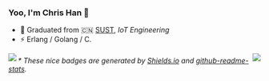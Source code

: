 ### Yoo, I'm Chris Han 👋

- 🍻 Graduated from 🇨🇳 [SUST](https://www.sust.edu.cn), _IoT Engineering_
- ⚡ Erlang / Golang / C.

<a href="https://github.com/Cha0sIDL/ZeroBot-Plugin">
  <img align="right" src="https://github-readme-stats.vercel.app/api/top-langs/?username=Cha0sIDL&layout=compact&hide=javascript,css,objective-c,pascal" />
</a>

<a href="https://github.com/Cha0sIDL">
  <img align="left" src="https://github-readme-stats.vercel.app/api?username=Cha0sIDL&show_icons=true&theme=radical"/>
</a>


<h6>* These nice badges are generated by <a href="https://shields.io/">Shields.io</a> and <a href="https://github.com/anuraghazra/github-readme-stats">github-readme-stats</a>.</h6>

